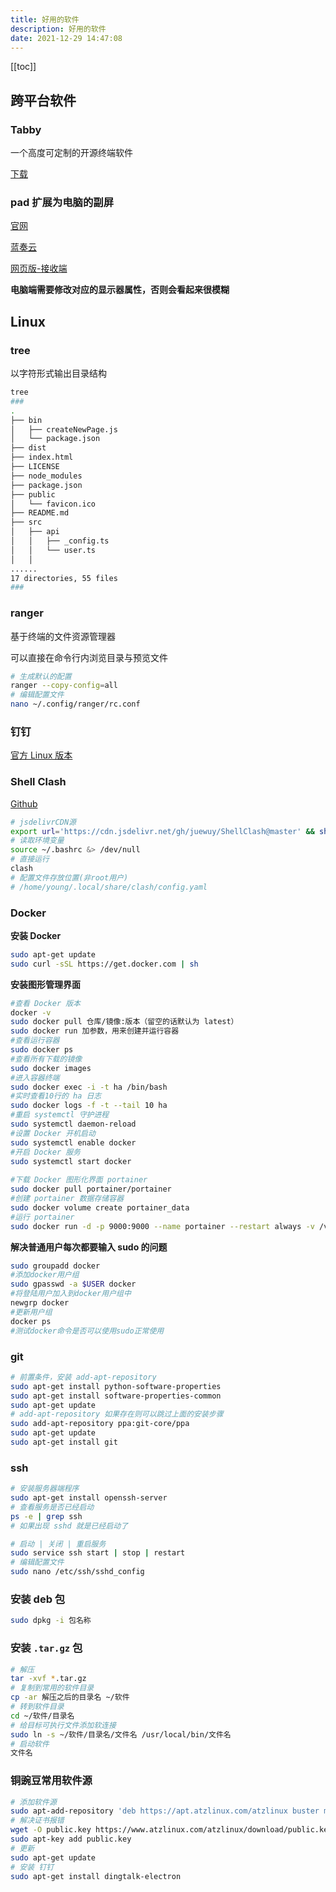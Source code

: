 ```yaml
---
title: 好用的软件
description: 好用的软件
date: 2021-12-29 14:47:08
---
```


[[toc]]

## 跨平台软件

### Tabby

一个高度可定制的开源终端软件

[下载](https://github.com/Eugeny/tabby/releases/)

### pad 扩展为电脑的副屏

[官网](https://www.spacedesk.net/)

[蓝奏云](https://pc.woozooo.com/mydisk.php)

[网页版-接收端](http://viewer.spacedesk.net/)

<n-alert type="info">**电脑端需要修改对应的显示器属性，否则会看起来很模糊**</n-alert>

## Linux

### tree

以字符形式输出目录结构

```bash
tree
###
.
├── bin
│   ├── createNewPage.js
│   └── package.json
├── dist
├── index.html
├── LICENSE
├── node_modules
├── package.json
├── public
│   └── favicon.ico
├── README.md
├── src
│   ├── api
│   │   ├── _config.ts
│   │   └── user.ts
│   │
......
17 directories, 55 files
###
```

### ranger

基于终端的文件资源管理器

可以直接在命令行内浏览目录与预览文件

```bash
# 生成默认的配置
ranger --copy-config=all
# 编辑配置文件
nano ~/.config/ranger/rc.conf
```

### 钉钉

[官方 Linux 版本](https://alidocs.dingtalk.com/i/p/nb9XJlJ7QbxN8GyA/docs/nb9XJOPQ3K25LmyA)

### Shell Clash

[Github](https://github.com/juewuy/ShellClash/blob/master/README_CN.md)

```bash
# jsdelivrCDN源
export url='https://cdn.jsdelivr.net/gh/juewuy/ShellClash@master' && sh -c "$(curl -kfsSl $url/install.sh)" && source /etc/profile &> /dev/null
# 读取环境变量
source ~/.bashrc &> /dev/null
# 直接运行
clash
# 配置文件存放位置(非root用户)
# /home/young/.local/share/clash/config.yaml
```

### Docker

**安装 Docker**

```bash
sudo apt-get update
sudo curl -sSL https://get.docker.com | sh
```

**安装图形管理界面**

```bash
#查看 Docker 版本
docker -v
sudo docker pull 仓库/镜像:版本（留空的话默认为 latest）
sudo docker run 加参数，用来创建并运行容器
#查看运行容器
sudo docker ps
#查看所有下载的镜像
sudo docker images
#进入容器终端
sudo docker exec -i -t ha /bin/bash
#实时查看10行的 ha 日志
sudo docker logs -f -t --tail 10 ha
#重启 systemctl 守护进程
sudo systemctl daemon-reload
#设置 Docker 开机启动
sudo systemctl enable docker
#开启 Docker 服务
sudo systemctl start docker
 
#下载 Docker 图形化界面 portainer
sudo docker pull portainer/portainer
#创建 portainer 数据存储容器
sudo docker volume create portainer_data
#运行 portainer
sudo docker run -d -p 9000:9000 --name portainer --restart always -v /var/run/docker.sock:/var/run/docker.sock -v portainer_data:/data portainer/portainer
```

**解决普通用户每次都要输入 sudo 的问题**

```bash
sudo groupadd docker
#添加docker用户组
sudo gpasswd -a $USER docker
#将登陆用户加入到docker用户组中
newgrp docker
#更新用户组
docker ps
#测试docker命令是否可以使用sudo正常使用
```

### git

```bash
# 前置条件，安装 add-apt-repository
sudo apt-get install python-software-properties
sudo apt-get install software-properties-common
sudo apt-get update
# add-apt-repository 如果存在则可以跳过上面的安装步骤
sudo add-apt-repository ppa:git-core/ppa
sudo apt-get update
sudo apt-get install git
```

### ssh

```bash
# 安装服务器端程序
sudo apt-get install openssh-server
# 查看服务是否已经启动
ps -e | grep ssh
# 如果出现 sshd 就是已经启动了

# 启动 | 关闭 | 重启服务
sudo service ssh start | stop | restart
# 编辑配置文件
sudo nano /etc/ssh/sshd_config
```

### 安装 deb 包

```bash
sudo dpkg -i 包名称
```


### 安装 `.tar.gz` 包

```bash
# 解压
tar -xvf *.tar.gz
# 复制到常用的软件目录
cp -ar 解压之后的目录名 ~/软件
# 转到软件目录
cd ~/软件/目录名
# 给目标可执行文件添加软连接
sudo ln -s ~/软件/目录名/文件名 /usr/local/bin/文件名
# 启动软件
文件名
```

### 铜豌豆常用软件源

```bash
# 添加软件源
sudo apt-add-repository 'deb https://apt.atzlinux.com/atzlinux buster main contrib non-free'
# 解决证书报错
wget -O public.key https://www.atzlinux.com/atzlinux/download/public.key
sudo apt-key add public.key
# 更新
sudo apt-get update
# 安装 钉钉
sudo apt-get install dingtalk-electron
```

